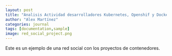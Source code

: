 ```yaml
---
layout: post
title: "Analisis Actividad desarrolladores Kubernetes, Openshif y Docker"
author: "Alex Martínez"
categories: journal
tags: [documentation,sample]
image: red_social_project.png
---
```


Este es un ejemplo de una red social con los proyectos de contenedores.